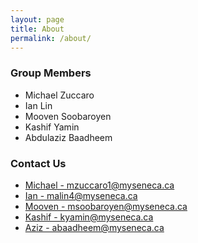 ```yaml
---
layout: page
title: About
permalink: /about/
---
```


### Group Members

<ul>
<li>Michael Zuccaro</li>
<li>Ian Lin</li>
<li>Mooven Soobaroyen</li>
<li>Kashif Yamin</li>
<li>Abdulaziz Baadheem</li>
</ul>

### Contact Us

<ul>
<li><a href="mailto:mzuccaro1@myseneca.ca">Michael - mzuccaro1@myseneca.ca</a></li>
<li><a href="mailto:malin4@myseneca.ca">Ian - malin4@myseneca.ca</a></li>
<li><a href="mailto:msoobaroyen@myseneca.ca">Mooven - msoobaroyen@myseneca.ca</a></li>
<li><a href="mailto:kyamin@myseneca.ca">Kashif - kyamin@myseneca.ca</a></li>
<li><a href="mailto:abaadheem@myseneca.ca">Aziz - abaadheem@myseneca.ca</li>
</ul>
